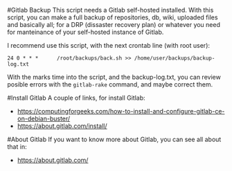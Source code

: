 #Gitlab Backup
This script needs a Gitlab self-hosted installed. With this script, you can make a full backup of repositories, db,
wiki, uploaded files and basically all; for a DRP (dissaster recovery plan) or whatever you need for manteinance 
of your self-hosted instance of Gitlab.

I recommend use this script, with the next crontab line (with root user):
```
24 0 * * *      /root/backups/back.sh >> /home/user/backups/backup-log.txt
```

With the marks time into the script, and the backup-log.txt, you can review posible errors with the `gitlab-rake`
command, and maybe correct them.

#Install Gitlab
A couple of links, for install Gitlab:
* https://computingforgeeks.com/how-to-install-and-configure-gitlab-ce-on-debian-buster/
* https://about.gitlab.com/install/

#About Gitlab
If you want to know more about Gitlab, you can see all about that in:
* https://about.gitlab.com/
